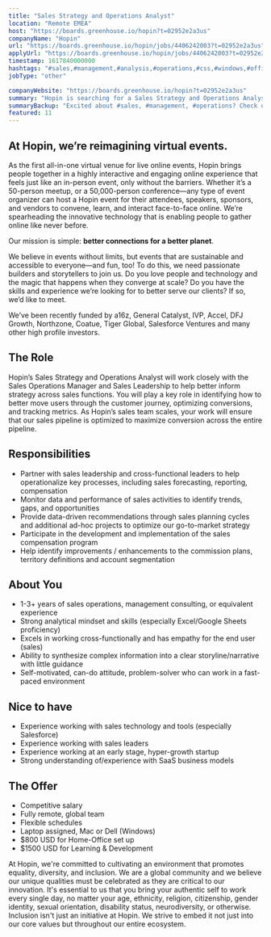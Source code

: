```yaml
---
title: "Sales Strategy and Operations Analyst"
location: "Remote EMEA"
host: "https://boards.greenhouse.io/hopin?t=02952e2a3us"
companyName: "Hopin"
url: "https://boards.greenhouse.io/hopin/jobs/4406242003?t=02952e2a3us"
applyUrl: "https://boards.greenhouse.io/hopin/jobs/4406242003?t=02952e2a3us#app"
timestamp: 1617840000000
hashtags: "#sales,#management,#analysis,#operations,#css,#windows,#office,#optimization,#monitoring"
jobType: "other"

companyWebsite: "https://boards.greenhouse.io/hopin?t=02952e2a3us"
summary: "Hopin is searching for a Sales Strategy and Operations Analyst that has 1-3+ years of sales operations, management consulting, or equivalent experience."
summaryBackup: "Excited about #sales, #management, #operations? Check out this job post!"
featured: 11
---
```


## At Hopin, we’re reimagining virtual events.

As the first all-in-one virtual venue for live online events, Hopin brings people together in a highly interactive and engaging online experience that feels just like an in-person event, only without the barriers. Whether it’s a 50-person meetup, or a 50,000-person conference—any type of event organizer can host a Hopin event for their attendees, speakers, sponsors, and vendors to convene, learn, and interact face-to-face online. We’re spearheading the innovative technology that is enabling people to gather online like never before.

Our mission is simple: **better connections for a better planet**. 

We believe in events without limits, but events that are sustainable and accessible to everyone—and fun, too! To do this, we need passionate builders and storytellers to join us. Do you love people and technology and the magic that happens when they converge at scale? Do you have the skills and experience we’re looking for to better serve our clients? If so, we’d like to meet.

We’ve been recently funded by a16z, General Catalyst, IVP, Accel, DFJ Growth, Northzone, Coatue, Tiger Global, Salesforce Ventures and many other high profile investors.

## The Role

Hopin’s Sales Strategy and Operations Analyst will work closely with the Sales Operations Manager and Sales Leadership to help better inform strategy across sales functions. You will play a key role in identifying how to better move users through the customer journey, optimizing conversions, and tracking metrics. As Hopin’s sales team scales, your work will ensure that our sales pipeline is optimized to maximize conversion across the entire pipeline.

## Responsibilities 

*   Partner with sales leadership and cross-functional leaders to help operationalize key processes, including sales forecasting, reporting, compensation
*   Monitor data and performance of sales activities to identify trends, gaps, and opportunities
*   Provide data-driven recommendations through sales planning cycles and additional ad-hoc projects to optimize our go-to-market strategy
*   Participate in the development and implementation of the sales compensation program
*   Help identify improvements / enhancements to the commission plans, territory definitions and account segmentation

## About You

*   1-3+ years of sales operations, management consulting, or equivalent experience
*   Strong analytical mindset and skills (especially Excel/Google Sheets proficiency)
*   Excels in working cross-functionally and has empathy for the end user (sales)
*   Ability to synthesize complex information into a clear storyline/narrative with little guidance
*   Self-motivated, can-do attitude, problem-solver who can work in a fast-paced environment

## Nice to have

*   Experience working with sales technology and tools (especially Salesforce)
*   Experience working with sales leaders
*   Experience working at an early stage, hyper-growth startup
*   Strong understanding of/experience with SaaS business models

## The Offer

*   Competitive salary
*   Fully remote, global team
*   Flexible schedules
*   Laptop assigned, Mac or Dell (Windows)
*   $800 USD for Home-Office set up
*   $1500 USD for Learning & Development

At Hopin, we're committed to cultivating an environment that promotes equality, diversity, and inclusion. We are a global community and we believe our unique qualities must be celebrated as they are critical to our innovation. It's essential to us that you bring your authentic self to work every single day, no matter your age, ethnicity, religion, citizenship, gender identity, sexual orientation, disability status, neurodiversity, or otherwise. Inclusion isn't just an initiative at Hopin. We strive to embed it not just into our core values but throughout our entire ecosystem.
